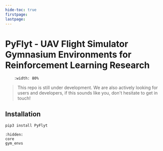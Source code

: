 ```yaml
---
hide-toc: true
firstpage:
lastpage:
---
```


# PyFlyt - UAV Flight Simulator Gymnasium Environments for Reinforcement Learning Research

```{figure} https://raw.githubusercontent.com/jjshoots/PyFlyt/master/readme_assets/pyflyt_cover_photo.png
    :width: 80%
```

> This repo is still under development. We are also actively looking for users and developers, if this sounds like you, don't hesitate to get in touch!

## Installation

```sh
pip3 install PyFlyt
```

```{toctree}
:hidden:
core
gym_envs
```
